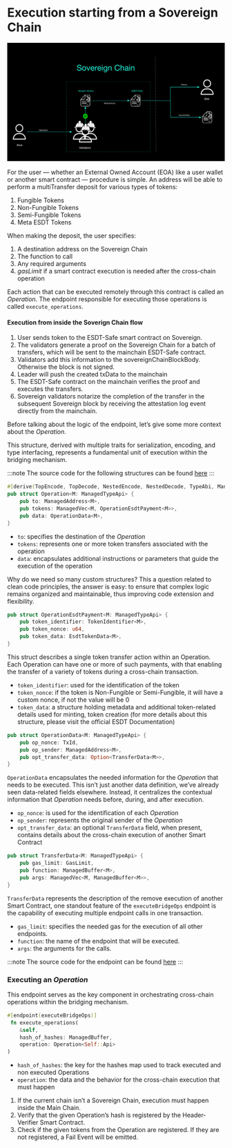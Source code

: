 # Execution starting from a Sovereign Chain
![From Sovereign](../../static/sovereign/from-sovereign.png)

For the user — whether an External Owned Account (EOA) like a user wallet or another smart contract — procedure is simple. An address will be able to perform a multiTransfer deposit for various types of tokens:
1. Fungible Tokens
2. Non-Fungible Tokens
3. Semi-Fungible Tokens
4. Meta ESDT Tokens

When making the deposit, the user specifies:
1. A destination address on the Sovereign Chain
2. The function to call
3. Any required arguments
4. *gasLimit* if a smart contract execution is needed after the cross-chain operation

Each action that can be executed remotely through this contract is called an *Operation*. The endpoint responsible for executing those operations is called `execute_operations`.

#### Execution from inside the Soverign Chain flow
1. User sends token to the ESDT-Safe smart contract on Sovereign.
2. The validators generate a proof on the Sovereign Chain for a batch of transfers, which will be sent to the mainchain ESDT-Safe contract.
3. Validators add this information to the sovereignChainBlockBody. Otherwise the block is not signed.
4. Leader will push the created txData to the mainchain
5. The ESDT-Safe contract on the mainchain verifies the proof and executes the transfers.
6. Sovereign validators notarize the completion of the transfer in the subsequent Sovereign block by receiving the attestation log event directly from the mainchain.

Before talking about the logic of the endpoint, let’s give some more context about the *Operation*.

This structure, derived with multiple traits for serialization, encoding, and type interfacing, represents a fundamental unit of execution within the bridging mechanism.

:::note
The source code for the following structures can be found [here](https://github.com/multiversx/mx-sovereign-sc/blob/main/common/transaction/src/lib.rs)
:::

```rust
#[derive(TopEncode, TopDecode, NestedEncode, NestedDecode, TypeAbi, ManagedVecItem, Clone)]
pub struct Operation<M: ManagedTypeApi> {
    pub to: ManagedAddress<M>,
    pub tokens: ManagedVec<M, OperationEsdtPayment<M>>,
    pub data: OperationData<M>,
}
```

- `to`: specifies the destination of the *Operation*
- `tokens`: represents one or more token transfers associated with the operation
- `data`: encapsulates additional instructions or parameters that guide the execution of the operation

Why do we need so many custom structures? This a question related to clean code principles, the answer is easy: to ensure that complex logic remains organized and maintainable, thus improving code extension and flexibility.

```rust
pub struct OperationEsdtPayment<M: ManagedTypeApi> {
    pub token_identifier: TokenIdentifier<M>,
    pub token_nonce: u64,
    pub token_data: EsdtTokenData<M>,
}
```

This struct describes a single token transfer action within an Operation. Each Operation can have one or more of such payments, with that enabling the transfer of a variety of tokens during a cross-chain transaction.

- `token_identifier`: used for the identification of the token
- `token_nonce`: if the token is Non-Fungible or Semi-Fungible, it will have a custom nonce, if not the value will be 0
- `token_data`: a structure holding metadata and additional token-related details used for minting, token creation (for more details about this structure, please visit the official ESDT Documentation)

```rust
pub struct OperationData<M: ManagedTypeApi> {
    pub op_nonce: TxId,
    pub op_sender: ManagedAddress<M>,
    pub opt_transfer_data: Option<TransferData<M>>,
}
```

`OperationData` encapsulates the needed information for the *Operation* that needs to be executed. This isn’t just another data definition, we’ve already seen data-related fields elsewhere. Instead, it centralizes the contextual information that *Operation* needs before, during, and after execution.

- `op_nonce`: is used for the identification of each *Operation*
- `op_sender`: represents the original sender of the *Operation*
- `opt_transfer_data`: an optional `TransferData` field, when present, contains details about the cross-chain execution of another Smart Contract

```rust
pub struct TransferData<M: ManagedTypeApi> {
    pub gas_limit: GasLimit,
    pub function: ManagedBuffer<M>,
    pub args: ManagedVec<M, ManagedBuffer<M>>,
}
```

`TransferData` represents the description of the remove execution of another Smart Contract, one standout feature of the `executeBridgeOps` endpoint is the capability of executing multiple endpoint calls in one transaction.

- `gas_limit`: specifies the needed gas for the execution of all other endpoints.
- `function`: the name of the endpoint that will be executed.
- `args`: the arguments for the calls.


:::note
The source code for the endpoint can be found [here](https://github.com/multiversx/mx-sovereign-sc/blob/main/esdt-safe/src/from_sovereign/transfer_tokens.rs)
:::
### Executing an *Operation*

This endpoint serves as the key component in orchestrating cross-chain operations within the bridging mechanism.
```rust
#[endpoint(executeBridgeOps)]
 fn execute_operations(
    &self, 
    hash_of_hashes: ManagedBuffer, 
    operation: Operation<Self::Api>
)
```
- `hash_of_hashes`: the key for the hashes map used to track executed and non executed Operations
- `operation`: the data and the behavior for the cross-chain execution that must happen

1. If the current chain isn’t a Sovereign Chain, execution must happen inside the Main Chain.
2. Verify that the given Operation’s hash is registered by the Header-Verifier Smart Contract.
3. Check if the given tokens from the Operation are registered. If they are not registered, a Fail Event will be emitted.
